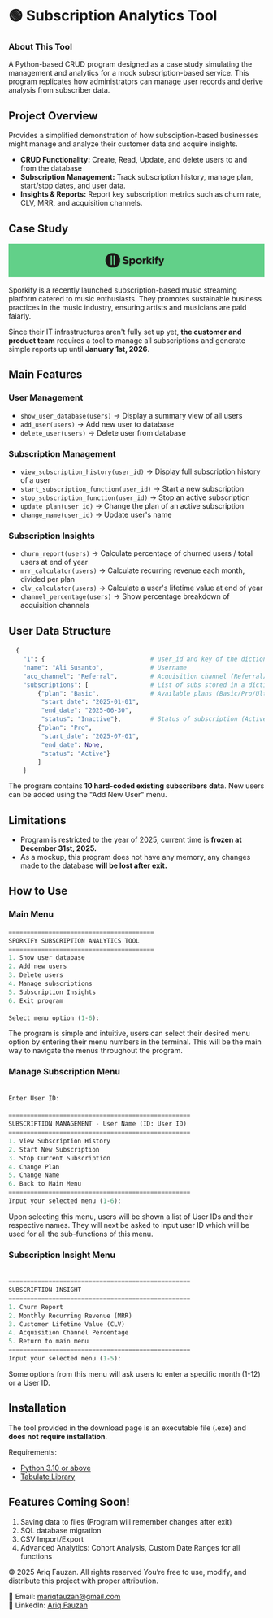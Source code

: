 # 🟢 Subscription Analytics Tool

### About This Tool
A Python-based CRUD program designed as a case study simulating the management and analytics for a mock subscription-based service. This program replicates how administrators can manage user records and derive analysis from subscriber data.

## Project Overview
Provides a simplified demonstration of how subsciption-based businesses might manage and analyze their customer data and acquire insights.
- **CRUD Functionality:** Create, Read, Update, and delete users to and from the database
- **Subscription Management:** Track subscription history, manage plan, start/stop dates, and user data.
- **Insights & Reports:** Report key subscription metrics such as churn rate, CLV, MRR, and acquisition channels.

## Case Study
<div align="center">
  <img src="https://github.com/ariq-ojan/subscription-analytics/blob/main/new_sporkify_banner.png">
</div>

Sporkify is a recently launched subscription-based music streaming platform catered to music enthusiasts. They promotes sustainable business practices in the music industry, ensuring artists and musicians are paid faiarly.

Since their IT infrastructures aren't fully set up yet, **the customer and product team** requires a tool to manage all subscriptions and generate simple reports up until **January 1st, 2026**.

## Main Features
### User Management
- `show_user_database(users)` → Display a summary view of all users  
- `add_user(users)` → Add new user to database  
- `delete_user(users)` → Delete user from database  

### Subscription Management
- `view_subscription_history(user_id)` → Display full subscription history of a user  
- `start_subscription_function(user_id)` → Start a new subscription  
- `stop_subscription_function(user_id)` → Stop an active subscription  
- `update_plan(user_id)` → Change the plan of an active subscription  
- `change_name(user_id)` → Update user's name  

### Subscription Insights
- `churn_report(users)` → Calculate percentage of churned users / total users at end of year
- `mrr_calculator(users)` → Calculate recurring revenue each month, divided per plan 
- `clv_calculator(users)` → Calculate a user's lifetime value at end of year 
- `channel_percentage(users)` → Show percentage breakdown of acquisition channels

## User Data Structure
```python
  {
    "1": {                             # user_id and key of the dictionary
    "name": "Ali Susanto",             # Username
    "acq_channel": "Referral",         # Acquisition channel (Referral/Ads/Organic)
    "subscriptions": [                 # List of subs stored in a dictionary
        {"plan": "Basic",              # Available plans (Basic/Pro/Ultimate)
         "start_date": "2025-01-01",
         "end_date": "2025-06-30",
         "status": "Inactive"},        # Status of subscription (Active/Inactive)
        {"plan": "Pro",               
         "start_date": "2025-07-01",
         "end_date": None,        
         "status": "Active"}
        ]
    }  
  ```
The program contains **10 hard-coded existing subscribers data**. New users can be added using the "Add New User" menu.

## Limitations
- Program is restricted to the year of 2025, current time is **frozen at December 31st, 2025.**
- As a mockup, this program does not have any memory, any changes made to the database **will be lost after exit.**

## How to Use

### Main Menu
```python
========================================
SPORKIFY SUBSCRIPTION ANALYTICS TOOL
========================================
1. Show user database
2. Add new users
3. Delete users
4. Manage subscriptions
5. Subscription Insights
6. Exit program

Select menu option (1-6):
```
The program is simple and intuitive, users can select their desired menu option by entering their menu numbers in the terminal. This will be the main way to navigate the menus throughout the program.

### Manage Subscription Menu

```python

Enter User ID:

==================================================
SUBSCRIPTION MANAGEMENT - User Name (ID: User ID)
==================================================
1. View Subscription History
2. Start New Subscription
3. Stop Current Subscription
4. Change Plan
5. Change Name
6. Back to Main Menu
==================================================
Input your selected menu (1-6):
```
Upon selecting this menu, users will be shown a list of User IDs and their respective names. They will next be asked to input user ID which will be used for all the sub-functions of this menu. 

### Subscription Insight Menu
```python

==================================================
SUBSCRIPTION INSIGHT
==================================================
1. Churn Report
2. Monthly Recurring Revenue (MRR)
3. Customer Lifetime Value (CLV)
4. Acquisition Channel Percentage
5. Return to main menu
==================================================
Input your selected menu (1-5):
```
Some options from this menu will ask users to enter a specific month (1-12) or a User ID.


## Installation

The tool provided in the download page is an executable file (.exe) and **does not require installation**. 

Requirements:
- [Python 3.10 or above](https://www.python.org/downloads/)
- [Tabulate Library](https://pypi.org/project/tabulate/)

## Features Coming Soon!
1. Saving data to files (Program will remember changes after exit)
1. SQL database migration
2. CSV Import/Export
3. Advanced Analytics: Cohort Analysis, Custom Date Ranges for all functions

© 2025 Ariq Fauzan. All rights reserved
You’re free to use, modify, and distribute this project with proper attribution.

📧 Email: [mariqfauzan@gmail.com](mailto:mariqfauzan@gmail.com)  
💼 LinkedIn: [Ariq Fauzan](https://www.linkedin.com/in/ariq-fauzan/)
